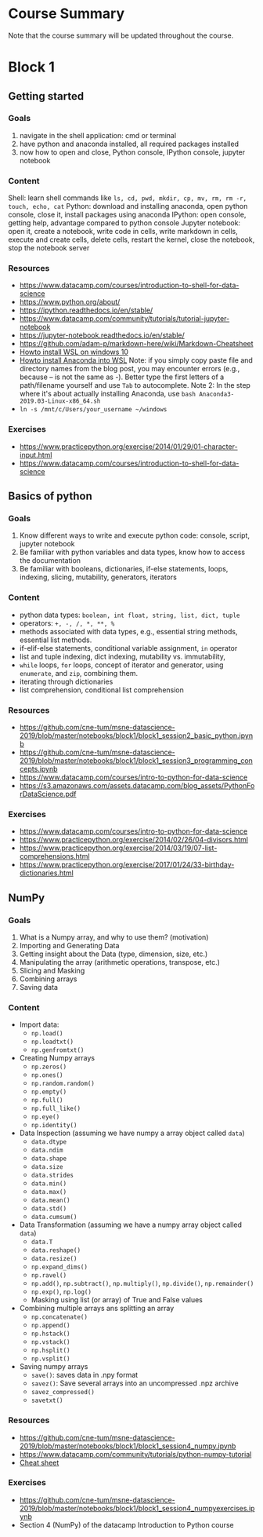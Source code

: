 # Course Summary

Note that the course summary will be updated throughout the course.


# Block 1

## Getting started

### Goals

1) navigate in the shell application: cmd or terminal
2) have python and anaconda installed, all required packages installed
3) now how to open and close, Python console, IPython console, jupyter notebook

### Content

Shell: learn shell commands like `ls, cd, pwd, mkdir, cp, mv, rm, rm -r, touch, echo, cat`
Python: download and installing anaconda, open python console, close it, install packages using anaconda
IPython: open console, getting help, advantage compared to python console
Jupyter notebook: open it, create a notebook, write code in cells, write markdown in cells, execute and create cells, delete cells, restart the kernel, close the notebook, stop the notebook server

### Resources

- https://www.datacamp.com/courses/introduction-to-shell-for-data-science
- https://www.python.org/about/
- https://ipython.readthedocs.io/en/stable/
- https://www.datacamp.com/community/tutorials/tutorial-jupyter-notebook
- https://jupyter-notebook.readthedocs.io/en/stable/
- https://github.com/adam-p/markdown-here/wiki/Markdown-Cheatsheet
- [Howto install WSL on windows 10](https://docs.microsoft.com/de-de/windows/wsl/install-win10)
- [Howto install Anaconda into WSL](https://towardsdatascience.com/setting-up-a-data-science-environment-using-windows-subsystem-for-linux-wsl-c4b390803dd) Note: if you simply copy paste file and directory names from the blog post, you may encounter errors (e.g., because – is not the same as -). Better type the first letters of a path/filename yourself and use `Tab` to autocomplete. Note 2: In the step where it's about actually installing Anaconda, use `bash Anaconda3-2019.03-Linux-x86_64.sh`
- `ln -s /mnt/c/Users/your_username ~/windows`


### Exercises

- https://www.practicepython.org/exercise/2014/01/29/01-character-input.html
- https://www.datacamp.com/courses/introduction-to-shell-for-data-science


## Basics of python

### Goals

1) Know different ways to write and execute python code: console, script, jupyter notebook
2) Be familiar with python variables and data types, know how to access the documentation
3) Be familiar with booleans, dictionaries, if-else statements, loops, indexing, slicing, mutability, generators, iterators

### Content

- python data types: `boolean, int float, string, list, dict, tuple`
- operators: `+, -, /, *, **, %`
- methods associated with data types, e.g., essential string methods, essential list methods.
- if-elif-else statements, conditional variable assignment, `in` operator
- list and tuple indexing, dict indexing, mutability vs. immutability,
- `while` loops, `for` loops, concept of iterator and generator, using `enumerate`,  and `zip`, combining them.
- iterating through dictionaries
- list comprehension, conditional list comprehension

### Resources

- https://github.com/cne-tum/msne-datascience-2019/blob/master/notebooks/block1/block1_session2_basic_python.ipynb
- https://github.com/cne-tum/msne-datascience-2019/blob/master/notebooks/block1/block1_session3_programming_concepts.ipynb
- https://www.datacamp.com/courses/intro-to-python-for-data-science
- https://s3.amazonaws.com/assets.datacamp.com/blog_assets/PythonForDataScience.pdf

### Exercises

- https://www.datacamp.com/courses/intro-to-python-for-data-science
- https://www.practicepython.org/exercise/2014/02/26/04-divisors.html
- https://www.practicepython.org/exercise/2014/03/19/07-list-comprehensions.html
- https://www.practicepython.org/exercise/2017/01/24/33-birthday-dictionaries.html



## NumPy

### Goals

1) What is a Numpy array, and why to use them? (motivation)
2) Importing and Generating Data
3) Getting insight about the Data (type, dimension, size, etc.)
4) Manipulating the array (arithmetic operations, transpose, etc.)
5) Slicing and Masking
6) Combining arrays
7) Saving data


### Content

- Import data:
    - `np.load()`
    - `np.loadtxt()`
    - `np.genfromtxt()`
- Creating Numpy arrays
    - `np.zeros()`
    - `np.ones()`
    - `np.random.random()`
    - `np.empty()`
    - `np.full()`
    - `np.full_like()`
    - `np.eye()`
    - `np.identity()`
- Data Inspection (assuming we have numpy a array object called `data`)
    - `data.dtype`
    - `data.ndim`
    - `data.shape`
    - `data.size`
    - `data.strides`
    - `data.min()`
    - `data.max()`
    - `data.mean()`
    - `data.std()`
    - `data.cumsum()`
- Data Transformation (assuming we have a numpy array object called `data`)
    - `data.T`
    - `data.reshape()`
    - `data.resize()`
    - `np.expand_dims()`
    - `np.ravel()`
    - `np.add()`, `np.subtract()`, `np.multiply()`, `np.divide()`, `np.remainder()`
    - `np.exp()`, `np.log()`
    - Masking using list (or array) of True and False values
- Combining multiple arrays ans splitting an array
    - `np.concatenate()`
    - `np.append()`
    - `np.hstack()`
    - `np.vstack()`
    - `np.hsplit()`
    - `np.vsplit()`
- Saving numpy arrays
    - `save()`: saves data in .npy format
    - `savez()`: Save several arrays into an uncompressed .npz archive
    - `savez_compressed()`
    - `savetxt()`

### Resources

- https://github.com/cne-tum/msne-datascience-2019/blob/master/notebooks/block1/block1_session4_numpy.ipynb
- https://www.datacamp.com/community/tutorials/python-numpy-tutorial
- [Cheat sheet](https://s3.amazonaws.com/assets.datacamp.com/blog_assets/Numpy_Python_Cheat_Sheet.pdf)


### Exercises

- https://github.com/cne-tum/msne-datascience-2019/blob/master/notebooks/block1/block1_session4_numpyexercises.ipynb
- Section 4 (NumPy) of the datacamp Introduction to Python course
